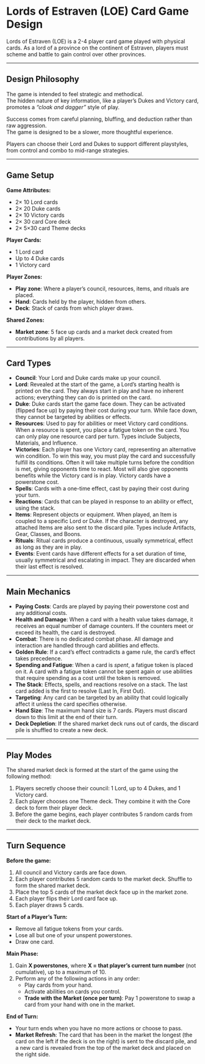 # Lords of Estraven (LOE) Card Game Design

Lords of Estraven (LOE) is a 2-4 player card game played with physical cards. As a lord of a province on the continent of Estraven, players must scheme and battle to gain control over other provinces.

---

## Design Philosophy

The game is intended to feel strategic and methodical.  
The hidden nature of key information, like a player’s Dukes and Victory card, promotes a *“cloak and dagger”* style of play.  

Success comes from careful planning, bluffing, and deduction rather than raw aggression.  
The game is designed to be a slower, more thoughtful experience.  

Players can choose their Lord and Dukes to support different playstyles, from control and combo to mid-range strategies.

---

## Game Setup

**Game Attributes:**
- 2× 10 Lord cards  
- 2× 20 Duke cards  
- 2× 10 Victory cards  
- 2× 30 card Core deck  
- 2× 5×30 card Theme decks  

**Player Cards:**
- 1 Lord card  
- Up to 4 Duke cards  
- 1 Victory card  

**Player Zones:**
- **Play zone**: Where a player’s council, resources, items, and rituals are placed.  
- **Hand**: Cards held by the player, hidden from others.  
- **Deck**: Stack of cards from which player draws.  

**Shared Zones:**
- **Market zone**: 5 face up cards and a market deck created from contributions by all players.

---

## Card Types

- **Council**: Your Lord and Duke cards make up your council.  
- **Lord**: Revealed at the start of the game, a Lord’s starting health is printed on the card. They always start in play and have no inherent actions; everything they can do is printed on the card.  
- **Duke**: Duke cards start the game face down. They can be activated (flipped face up) by paying their cost during your turn. While face down, they cannot be targeted by abilities or effects.  
- **Resources**: Used to pay for abilities or meet Victory card conditions. When a resource is spent, you place a fatigue token on the card. You can only play one resource card per turn. Types include Subjects, Materials, and Influence.  
- **Victories**: Each player has one Victory card, representing an alternative win condition. To win this way, you must play the card and successfully fulfill its conditions. Often it will take multiple turns before the condition is met, giving opponents time to react. Most will also give opponents benefits while the Victory card is in play. Victory cards have a powerstone cost.  
- **Spells**: Cards with a one-time effect, cast by paying their cost during your turn.  
- **Reactions**: Cards that can be played in response to an ability or effect, using the stack.  
- **Items**: Represent objects or equipment. When played, an Item is coupled to a specific Lord or Duke. If the character is destroyed, any attached Items are also sent to the discard pile. Types include Artifacts, Gear, Classes, and Boons.  
- **Rituals**: Ritual cards produce a continuous, usually symmetrical, effect as long as they are in play.  
- **Events**: Event cards have different effects for a set duration of time, usually symmetrical and escalating in impact. They are discarded when their last effect is resolved.

---

## Main Mechanics

- **Paying Costs**: Cards are played by paying their powerstone cost and any additional costs.  
- **Health and Damage**: When a card with a health value takes damage, it receives an equal number of damage counters. If the counters meet or exceed its health, the card is destroyed.  
- **Combat**: There is no dedicated combat phase. All damage and interaction are handled through card abilities and effects.  
- **Golden Rule**: If a card’s effect contradicts a game rule, the card’s effect takes precedence.  
- **Spending and Fatigue**: When a card is *spent*, a fatigue token is placed on it. A card with a fatigue token cannot be spent again or use abilities that require spending as a cost until the token is removed.  
- **The Stack**: Effects, spells, and reactions resolve on a stack. The last card added is the first to resolve (Last In, First Out).  
- **Targeting**: Any card can be targeted by an ability that could logically affect it unless the card specifies otherwise.  
- **Hand Size**: The maximum hand size is 7 cards. Players must discard down to this limit at the end of their turn.  
- **Deck Depletion**: If the shared market deck runs out of cards, the discard pile is shuffled to create a new deck.

---

## Play Modes

The shared market deck is formed at the start of the game using the following method:
1. Players secretly choose their council: 1 Lord, up to 4 Dukes, and 1 Victory card.  
2. Each player chooses one Theme deck. They combine it with the Core deck to form their player deck.  
3. Before the game begins, each player contributes 5 random cards from their deck to the market deck.  

---

## Turn Sequence

**Before the game:**
1. All council and Victory cards are face down.  
2. Each player contributes 5 random cards to the market deck. Shuffle to form the shared market deck.  
3. Place the top 5 cards of the market deck face up in the market zone.  
4. Each player flips their Lord card face up.  
5. Each player draws 5 cards.  

**Start of a Player’s Turn:**
- Remove all fatigue tokens from your cards.  
- Lose all but one of your unspent powerstones.  
- Draw one card.  

**Main Phase:**
1. Gain **X powerstones**, where **X = that player’s current turn number** (not cumulative), up to a maximum of 10.  
2. Perform any of the following actions in any order:  
   - Play cards from your hand.  
   - Activate abilities on cards you control.  
   - **Trade with the Market (once per turn)**: Pay 1 powerstone to swap a card from your hand with one in the market.  

**End of Turn:**
- Your turn ends when you have no more actions or choose to pass.  
- **Market Refresh**: The card that has been in the market the longest (the card on the left if the deck is on the right) is sent to the discard pile, and a new card is revealed from the top of the market deck and placed on the right side.  
